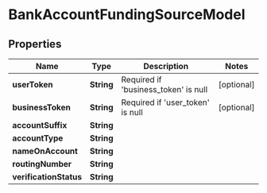 
# BankAccountFundingSourceModel

## Properties
Name | Type | Description | Notes
------------ | ------------- | ------------- | -------------
**userToken** | **String** | Required if &#39;business_token&#39; is null |  [optional]
**businessToken** | **String** | Required if &#39;user_token&#39; is null |  [optional]
**accountSuffix** | **String** |  | 
**accountType** | **String** |  | 
**nameOnAccount** | **String** |  | 
**routingNumber** | **String** |  | 
**verificationStatus** | **String** |  | 



